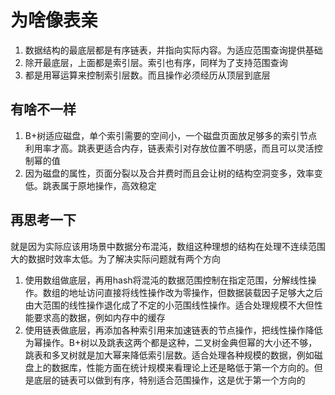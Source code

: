 # 为啥像表亲

1. 数据结构的最底层都是有序链表，并指向实际内容。为适应范围查询提供基础
2. 除开最底层，上面都是索引层。索引也有序，同样为了支持范围查询
3. 都是用幂运算来控制索引层数。而且操作必须经历从顶层到底层

## 有啥不一样

1. B+树适应磁盘，单个索引需要的空间小，一个磁盘页面放足够多的索引节点利用率才高。跳表更适合内存，链表索引对存放位置不明感，而且可以灵活控制幂的值
2. 因为磁盘的属性，页面分裂以及合并费时而且会让树的结构空洞变多，效率变低。跳表属于原地操作，高效稳定

## 再思考一下

就是因为实际应该用场景中数据分布混沌，数组这种理想的结构在处理不连续范围大的数据时效率太低。为了解决实际问题就有两个方向

1. 使用数组做底层，再用hash将混沌的数据范围控制在指定范围，分解线性操作。数组的地址访问直接将线性操作改为零操作，但数据装载因子足够大之后由大范围的线性操作退化成了不定的小范围线性操作。适合处理规模不大但性能要求高的数据，例如内存中的缓存
2. 使用链表做底层，再添加各种索引用来加速链表的节点操作，把线性操作降低为幂操作。B+树以及跳表这两个都是这种，二叉树金典但幂的大小还不够，跳表和多叉树就是加大幂来降低索引层数。适合处理各种规模的数据，例如磁盘上的数据库，性能方面在统计规模来看理论上还是略低于第一个方向的。但是底层的链表可以做到有序，特别适合范围操作，这是优于第一个方向的
